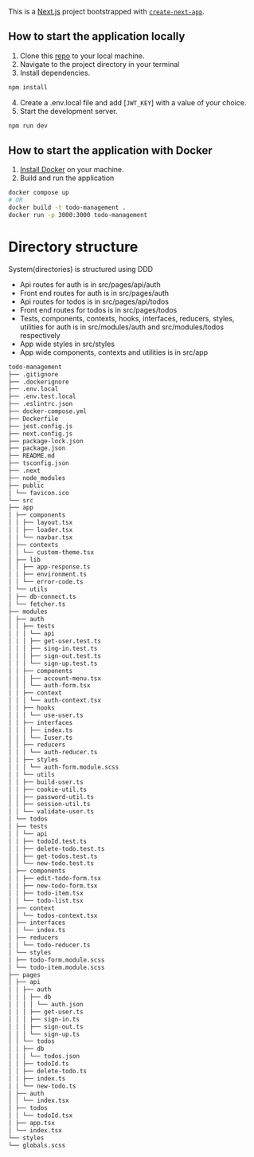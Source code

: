 This is a [Next.js](https://nextjs.org/) project bootstrapped with [`create-next-app`](https://github.com/vercel/next.js/tree/canary/packages/create-next-app).

## How to start the application locally

1. Clone this [repo](https://github.com/devder/todo-management) to your local machine.
2. Navigate to the project directory in your terminal
3. Install dependencies.

```bash
npm install
```

4. Create a .env.local file and add [`JWT_KEY`] with a value of your choice.
5. Start the development server.

```bash
npm run dev
```

## How to start the application with Docker

1. [Install Docker](https://docs.docker.com/get-docker/) on your machine.
2. Build and run the application

```bash
docker compose up
# OR
docker build -t todo-management .
docker run -p 3000:3000 todo-management
```

# Directory structure

System(directories) is structured using DDD

- Api routes for auth is in src/pages/api/auth
- Front end routes for auth is in src/pages/auth
- Api routes for todos is in src/pages/api/todos
- Front end routes for todos is in src/pages/todos
- Tests, components, contexts, hooks, interfaces, reducers, styles, utilities for auth is in src/modules/auth and src/modules/todos respectively
- App wide styles in src/styles
- App wide components, contexts and utilities is in src/app

```bash
todo-management
├── .gitignore
├── .dockerignore
├── .env.local
├── .env.test.local
├── .eslintrc.json
├── docker-compose.yml
├── Dockerfile
├── jest.config.js
├── next.config.js
├── package-lock.json
├── package.json
├── README.md
├── tsconfig.json
├── .next
├── node_modules
├── public
│ └── favicon.ico
└── src
├── app
│ ├── components
│ │ ├── layout.tsx
│ │ ├── loader.tsx
│ │ └── navbar.tsx
│ ├── contexts
│ │ └── custom-theme.tsx
│ ├── lib
│ │ ├── app-response.ts
│ │ ├── environment.ts
│ │ └── error-code.ts
│ └── utils
│ ├── db-connect.ts
│ └── fetcher.ts
├── modules
│ ├── auth
│ │ ├── tests
│ │ │ └── api
│ │ │ ├── get-user.test.ts
│ │ │ ├── sing-in.test.ts
│ │ │ ├── sign-out.test.ts
│ │ │ └── sign-up.test.ts
│ │ ├── components
│ │ │ ├── account-menu.tsx
│ │ │ └── auth-form.tsx
│ │ ├── context
│ │ │ └── auth-context.tsx
│ │ ├── hooks
│ │ │ └── use-user.ts
│ │ ├── interfaces
│ │ │ ├── index.ts
│ │ │ └── Iuser.ts
│ │ ├── reducers
│ │ │ └── auth-reducer.ts
│ │ ├── styles
│ │ │ └── auth-form.module.scss
│ │ └── utils
│ │ ├── build-user.ts
│ │ ├── cookie-util.ts
│ │ ├── password-util.ts
│ │ ├── session-util.ts
│ │ └── validate-user.ts
│ └── todos
│ ├── tests
│ │ └── api
│ │ ├── todoId.test.ts
│ │ ├── delete-todo.test.ts
│ │ ├── get-todos.test.ts
│ │ └── new-todo.test.ts
│ ├── components
│ │ ├── edit-todo-form.tsx
│ │ ├── new-todo-form.tsx
│ │ ├── todo-item.tsx
│ │ └── todo-list.tsx
│ ├── context
│ │ └── todos-context.tsx
│ ├── interfaces
│ │ └── index.ts
│ ├── reducers
│ │ └── todo-reducer.ts
│ └── styles
│ ├── todo-form.module.scss
│ └── todo-item.module.scss
├── pages
│ ├── api
│ │ ├── auth
│ │ │ ├── db
│ │ │ │ └── auth.json
│ │ │ ├── get-user.ts
│ │ │ ├── sign-in.ts
│ │ │ ├── sign-out.ts
│ │ │ └── sign-up.ts
│ │ └── todos
│ │ ├── db
│ │ │ └── todos.json
│ │ ├── todoId.ts
│ │ ├── delete-todo.ts
│ │ ├── index.ts
│ │ └── new-todo.ts
│ ├── auth
│ │ └── index.tsx
│ ├── todos
│ │ └── todoId.tsx
│ ├── app.tsx
│ └── index.tsx
└── styles
└── globals.scss
```
